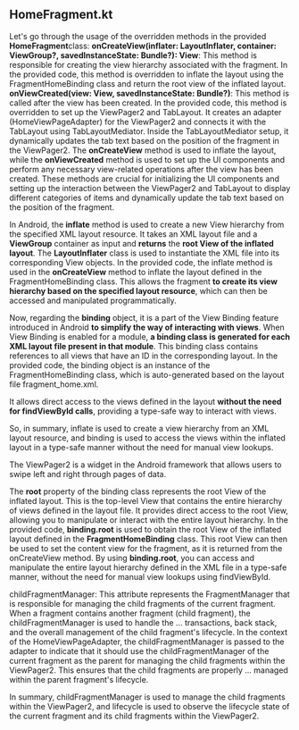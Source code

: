 ## HomeFragment.kt

Let's go through the usage of the overridden methods in the provided **HomeFragment**class:
**onCreateView(inflater: LayoutInflater, container: ViewGroup?, savedInstanceState: Bundle?): View**: This method is responsible for creating the view hierarchy associated with the fragment. In the provided code, this method is overridden to inflate the layout using the FragmentHomeBinding class and return the root view of the inflated layout.
**onViewCreated(view: View, savedInstanceState: Bundle?)**: This method is called after the view has been created. In the provided code, this method is overridden to set up the ViewPager2 and TabLayout. It creates an adapter (HomeViewPageAdapter) for the ViewPager2 and connects it with the TabLayout using TabLayoutMediator. Inside the TabLayoutMediator setup, it dynamically updates the tab text based on the position of the fragment in the ViewPager2.
The **onCreateView** method is used to inflate the layout, while the **onViewCreated** method is used to set up the UI components and perform any necessary view-related operations after the view has been created.
These methods are crucial for initializing the UI components and setting up the interaction between the ViewPager2 and TabLayout to display different categories of items and dynamically update the tab text based on the position of the fragment.


In Android, the **inflate** method is used to create a new View hierarchy from the specified XML layout resource.
It takes an XML layout file and a **ViewGroup** container as input and **returns** the **root View of the inflated layout**.
The **LayoutInflater** class is used to instantiate the XML file into its corresponding View objects.
In the provided code, the inflate method is used in the **onCreateView** method to inflate the layout defined in the FragmentHomeBinding class.
This allows the fragment **to create its view hierarchy based on the specified layout resource**, which can then be accessed and manipulated programmatically.

Now, regarding the **binding** object, it is a part of the View Binding feature introduced in Android **to simplify the way of interacting with views**.
When View Binding is enabled for a module, **a binding class is generated for **each XML** layout file present in that module**.
This binding class contains references to all views that have an ID in the corresponding layout.
In the provided code, the binding object is an instance of the FragmentHomeBinding class, which is auto-generated based on the layout file fragment_home.xml.

It allows direct access to the views defined in the layout **without the need for findViewById calls**, providing a type-safe way to interact with views.

So, in summary, inflate is used to create a view hierarchy from an XML layout resource, and binding is used to access the views within the inflated layout in a type-safe manner without the need for manual view lookups.

The ViewPager2 is a widget in the Android framework that allows users to swipe left and right through pages of data.

The **root** property of the binding class represents the root View of the inflated layout. This is the top-level View that contains the entire hierarchy of views defined in the layout file. It provides direct access to the root View, allowing you to manipulate or interact with the entire layout hierarchy.
In the provided code, **binding.root** is used to obtain the root View of the inflated layout defined in the **FragmentHomeBinding** class. This root View can then be used to set the content view for the fragment, as it is returned from the onCreateView method.
By using **binding.root**, you can access and manipulate the entire layout hierarchy defined in the XML file in a type-safe manner, without the need for manual view lookups using findViewById.


childFragmentManager: This attribute represents the FragmentManager that is responsible for managing the child fragments of the current fragment. When a fragment contains another fragment (child fragment), the childFragmentManager is used to handle the ... transactions, back stack, and the overall management of the child fragment's lifecycle.
In the context of the HomeViewPageAdapter, the childFragmentManager is passed to the adapter to indicate that it should use the childFragmentManager of the current fragment as the parent for managing the child fragments within the ViewPager2. This ensures that the child fragments are properly ... managed within the parent fragment's lifecycle.

In summary, childFragmentManager is used to manage the child fragments within the ViewPager2, and lifecycle is used to observe the lifecycle state of the current fragment and its child fragments within the ViewPager2.

